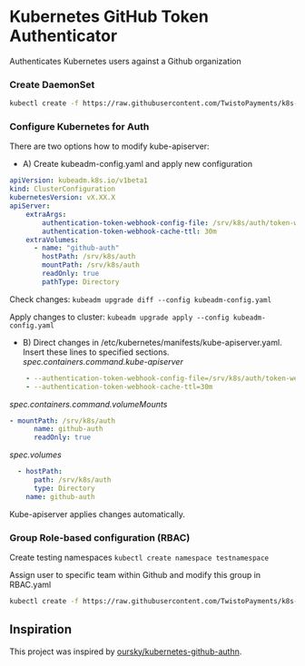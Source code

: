 # Kubernetes GitHub Token Authenticator 
Authenticates Kubernetes users against a Github organization

### Create DaemonSet
```sh
kubectl create -f https://raw.githubusercontent.com/TwistoPayments/k8s-github-auth/master/manifests/github-auth.yaml
```
### Configure Kubernetes for Auth
There are two options how to modify kube-apiserver:
* A) Create kubeadm-config.yaml and apply new configuration
```yaml
apiVersion: kubeadm.k8s.io/v1beta1
kind: ClusterConfiguration
kubernetesVersion: vX.XX.X
apiServer:
    extraArgs:
        authentication-token-webhook-config-file: /srv/k8s/auth/token-webhook-config.json
        authentication-token-webhook-cache-ttl: 30m
    extraVolumes:
      - name: "github-auth"
        hostPath: /srv/k8s/auth
        mountPath: /srv/k8s/auth
        readOnly: true
        pathType: Directory
```
Check changes: `kubeadm upgrade diff --config kubeadm-config.yaml`

Apply changes to cluster: `kubeadm upgrade apply --config kubeadm-config.yaml`

* B) Direct changes in /etc/kubernetes/manifests/kube-apiserver.yaml. Insert these lines to specified sections. 
*spec.containers.command.kube-apiserver*
```yaml
    - --authentication-token-webhook-config-file=/srv/k8s/auth/token-webhook-config.json
    - --authentication-token-webhook-cache-ttl=30m
```
*spec.containers.command.volumeMounts*
```yaml
- mountPath: /srv/k8s/auth
      name: github-auth
      readOnly: true
```
*spec.volumes*
```yaml
  - hostPath:
      path: /srv/k8s/auth
      type: Directory
    name: github-auth
```
Kube-apiserver applies changes automatically.
### Group Role-based configuration (RBAC)
Create testing namespaces `kubectl create namespace testnamespace`

Assign user to specific team within Github and modify this group in RBAC.yaml  
```sh
kubectl create -f https://raw.githubusercontent.com/TwistoPayments/k8s-github-auth/master/manifests/RBAC.yaml
```
## Inspiration
This project was inspired by [oursky/kubernetes-github-authn](https://github.com/oursky/kubernetes-github-authn).
